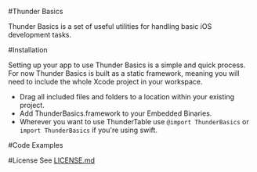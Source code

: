 #Thunder Basics

Thunder Basics is a set of useful utilities for handling basic iOS development tasks.

#Installation

Setting up your app to use Thunder Basics is a simple and quick process. For now Thunder Basics is built as a static framework, meaning you will need to include the whole Xcode project in your workspace.

+ Drag all included files and folders to a location within your existing project.
+ Add ThunderBasics.framework to your Embedded Binaries.
+ Wherever you want to use ThunderTable use `@import ThunderBasics` or `import ThunderBasics` if you're using swift.

#Code Examples

#License
See [LICENSE.md](LICENSE.md)